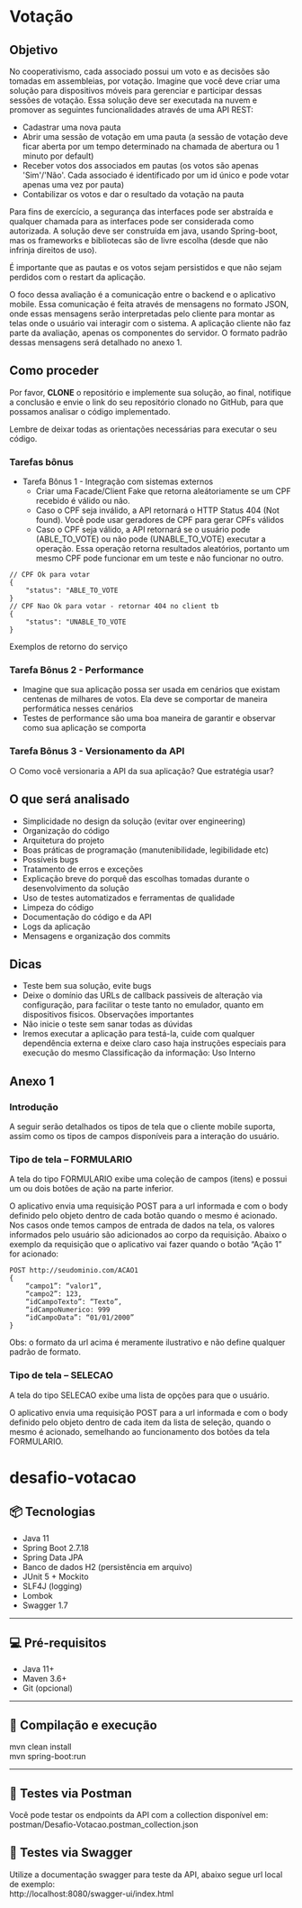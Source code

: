 # Votação

## Objetivo

No cooperativismo, cada associado possui um voto e as decisões são tomadas em assembleias, por votação. Imagine que você deve criar uma solução para dispositivos móveis para gerenciar e participar dessas sessões de votação.
Essa solução deve ser executada na nuvem e promover as seguintes funcionalidades através de uma API REST:

- Cadastrar uma nova pauta
- Abrir uma sessão de votação em uma pauta (a sessão de votação deve ficar aberta por
  um tempo determinado na chamada de abertura ou 1 minuto por default)
- Receber votos dos associados em pautas (os votos são apenas 'Sim'/'Não'. Cada associado
  é identificado por um id único e pode votar apenas uma vez por pauta)
- Contabilizar os votos e dar o resultado da votação na pauta

Para fins de exercício, a segurança das interfaces pode ser abstraída e qualquer chamada para as interfaces pode ser considerada como autorizada. A solução deve ser construída em java, usando Spring-boot, mas os frameworks e bibliotecas são de livre escolha (desde que não infrinja direitos de uso).

É importante que as pautas e os votos sejam persistidos e que não sejam perdidos com o restart da aplicação.

O foco dessa avaliação é a comunicação entre o backend e o aplicativo mobile. Essa comunicação é feita através de mensagens no formato JSON, onde essas mensagens serão interpretadas pelo cliente para montar as telas onde o usuário vai interagir com o sistema. A aplicação cliente não faz parte da avaliação, apenas os componentes do servidor. O formato padrão dessas mensagens será detalhado no anexo 1.

## Como proceder

Por favor, **CLONE** o repositório e implemente sua solução, ao final, notifique a conclusão e envie o link do seu repositório clonado no GitHub, para que possamos analisar o código implementado.

Lembre de deixar todas as orientações necessárias para executar o seu código.

### Tarefas bônus

- Tarefa Bônus 1 - Integração com sistemas externos
  - Criar uma Facade/Client Fake que retorna aleátoriamente se um CPF recebido é válido ou não.
  - Caso o CPF seja inválido, a API retornará o HTTP Status 404 (Not found). Você pode usar geradores de CPF para gerar CPFs válidos
  - Caso o CPF seja válido, a API retornará se o usuário pode (ABLE_TO_VOTE) ou não pode (UNABLE_TO_VOTE) executar a operação. Essa operação retorna resultados aleatórios, portanto um mesmo CPF pode funcionar em um teste e não funcionar no outro.

```
// CPF Ok para votar
{
    "status": "ABLE_TO_VOTE
}
// CPF Nao Ok para votar - retornar 404 no client tb
{
    "status": "UNABLE_TO_VOTE
}
```

Exemplos de retorno do serviço

### Tarefa Bônus 2 - Performance

- Imagine que sua aplicação possa ser usada em cenários que existam centenas de
  milhares de votos. Ela deve se comportar de maneira performática nesses
  cenários
- Testes de performance são uma boa maneira de garantir e observar como sua
  aplicação se comporta

### Tarefa Bônus 3 - Versionamento da API

○ Como você versionaria a API da sua aplicação? Que estratégia usar?

## O que será analisado

- Simplicidade no design da solução (evitar over engineering)
- Organização do código
- Arquitetura do projeto
- Boas práticas de programação (manutenibilidade, legibilidade etc)
- Possíveis bugs
- Tratamento de erros e exceções
- Explicação breve do porquê das escolhas tomadas durante o desenvolvimento da solução
- Uso de testes automatizados e ferramentas de qualidade
- Limpeza do código
- Documentação do código e da API
- Logs da aplicação
- Mensagens e organização dos commits

## Dicas

- Teste bem sua solução, evite bugs
- Deixe o domínio das URLs de callback passiveis de alteração via configuração, para facilitar
  o teste tanto no emulador, quanto em dispositivos fisicos.
  Observações importantes
- Não inicie o teste sem sanar todas as dúvidas
- Iremos executar a aplicação para testá-la, cuide com qualquer dependência externa e
  deixe claro caso haja instruções especiais para execução do mesmo
  Classificação da informação: Uso Interno

## Anexo 1

### Introdução

A seguir serão detalhados os tipos de tela que o cliente mobile suporta, assim como os tipos de campos disponíveis para a interação do usuário.

### Tipo de tela – FORMULARIO

A tela do tipo FORMULARIO exibe uma coleção de campos (itens) e possui um ou dois botões de ação na parte inferior.

O aplicativo envia uma requisição POST para a url informada e com o body definido pelo objeto dentro de cada botão quando o mesmo é acionado. Nos casos onde temos campos de entrada
de dados na tela, os valores informados pelo usuário são adicionados ao corpo da requisição. Abaixo o exemplo da requisição que o aplicativo vai fazer quando o botão “Ação 1” for acionado:

```
POST http://seudominio.com/ACAO1
{
    “campo1”: “valor1”,
    “campo2”: 123,
    “idCampoTexto”: “Texto”,
    “idCampoNumerico: 999
    “idCampoData”: “01/01/2000”
}
```

Obs: o formato da url acima é meramente ilustrativo e não define qualquer padrão de formato.

### Tipo de tela – SELECAO

A tela do tipo SELECAO exibe uma lista de opções para que o usuário.

O aplicativo envia uma requisição POST para a url informada e com o body definido pelo objeto dentro de cada item da lista de seleção, quando o mesmo é acionado, semelhando ao funcionamento dos botões da tela FORMULARIO.

# desafio-votacao

## 📦 Tecnologias

- Java 11
- Spring Boot 2.7.18
- Spring Data JPA
- Banco de dados H2 (persistência em arquivo)
- JUnit 5 + Mockito
- SLF4J (logging)
- Lombok
- Swagger 1.7

---

## 💻 Pré-requisitos

- Java 11+
- Maven 3.6+
- Git (opcional)

---

## 🚀 Compilação e execução

mvn clean install<br/>
mvn spring-boot:run

---

## 🧪 Testes via Postman

Você pode testar os endpoints da API com a collection disponível em:<br/>
postman/Desafio-Votacao.postman_collection.json

## 🧪 Testes via Swagger

Utilize a documentação swagger para teste da API, abaixo segue url local de exemplo:<br/>
http://localhost:8080/swagger-ui/index.html
